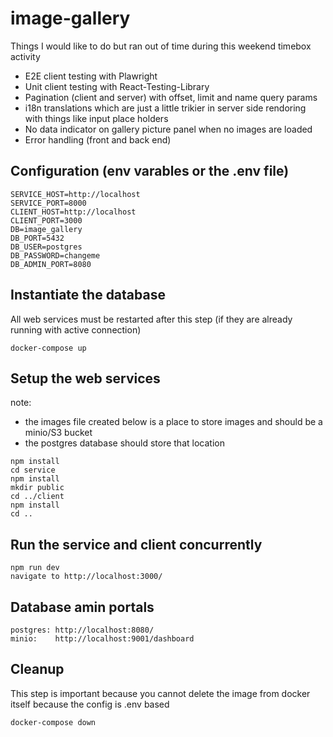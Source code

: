 # image-gallery

Things I would like to do but ran out of time during this weekend timebox activity

-   E2E client testing with Plawright
-   Unit client testing with React-Testing-Library
-   Pagination (client and server) with offset, limit and name query params
-   i18n translations which are just a little trikier in server side rendoring with things like input place holders
-   No data indicator on gallery picture panel when no images are loaded
-   Error handling (front and back end)

## Configuration (env varables or the .env file)

```
SERVICE_HOST=http://localhost
SERVICE_PORT=8000
CLIENT_HOST=http://localhost
CLIENT_PORT=3000
DB=image_gallery
DB_PORT=5432
DB_USER=postgres
DB_PASSWORD=changeme
DB_ADMIN_PORT=8080
```

## Instantiate the database

All web services must be restarted after this step (if they are already running with active connection)

```
docker-compose up
```

## Setup the web services

note:

-   the images file created below is a place to store images and should be a minio/S3 bucket
-   the postgres database should store that location

```
npm install
cd service
npm install
mkdir public
cd ../client
npm install
cd ..
```

## Run the service and client concurrently

```
npm run dev
navigate to http://localhost:3000/
```

## Database amin portals

```
postgres: http://localhost:8080/
minio:    http://localhost:9001/dashboard
```

## Cleanup

This step is important because you cannot delete the image from docker itself because the config is .env based

```
docker-compose down
```
